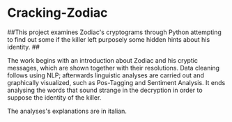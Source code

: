# Cracking-Zodiac
##This project examines Zodiac's cryptograms through Python attempting to find out some if the killer left purposely some hidden hints about his identity. ##

The work begins with an introduction about Zodiac and his cryptic messages, which are shown together with their resolutions. Data cleaning follows using NLP; afterwards linguistic analyses are carried out and graphically visualized, such as Pos-Tagging and Sentiment Analysis. It ends analysing the words that sound strange in the decryption in order to suppose the identity of the killer.

The analyses's explanations are in italian. 
